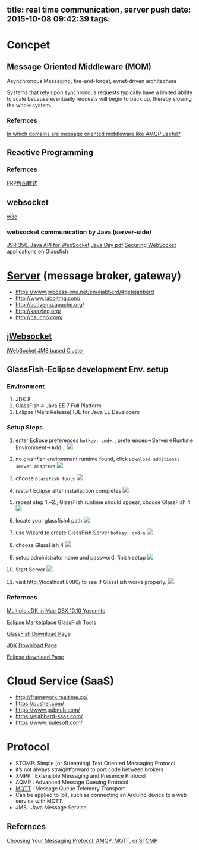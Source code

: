 title: real time communication, server push
date: 2015-10-08 09:42:39
tags:
---
<!-- toc -->
# Concpet
## Message Oriented Middleware (MOM)
Asynchronous Messaging, fire-and-forget, evnet-driven architechure

Systems that rely upon synchronous requests typically have a limited ability to scale because eventually requests will begin to back up, thereby slowing the whole system.

### Refernces
[In which domains are message oriented middleware like AMQP useful?](http://stackoverflow.com/questions/2388539/in-which-domains-are-message-oriented-middleware-like-amqp-useful)

## Reactive Programming
### Refernces
[FRP與函數式](https://www.evernote.com/shard/s75/sh/20e03309-c4b7-4a6a-9440-048f43526f90/a46385724a71c34839213c719b360d79)

## websocket
[w3c](http://www.w3.org/TR/websockets/)

### websocket communication by Java (server-side)
[JSR 356, Java API for WebSocket](http://www.oracle.com/technetwork/articles/java/jsr356-1937161.html)
[Java Day pdf](http://javaday.org.ua/2013/images/pdf/Delabassee_Kiev_WebSocket.pdf)
[Securing WebSocket applications on Glassfish](https://blogs.oracle.com/PavelBucek/entry/securing_websocket_applications_on_glassfish)




# [Server](https://dzone.com/refcardz/html5-websocket) (message broker, gateway)
- https://www.process-one.net/en/ejabberd/#getejabberd
- http://www.rabbitmq.com/
- http://activemq.apache.org/
- http://kaazing.org/
- http://caucho.com/

## [jWebsocket](http://jwebsocket.org/)
[jWebSocket JMS based Cluster](http://jwebsocket.org/documentation/installation-guide/jwebsocket-cluster)

## GlassFish-Eclipse development Env. setup
### Environment

1. JDK 8
2. GlassFish 4 Java EE 7 Full Platform
3. Eclipse (Mars Release) IDE for Java EE Developers


### Setup Steps

1. enter Eclipse preferences `hotkey: cmd+,`, preferences->Server->Runtime Environment->Add...
![](glassfish-eclipse-1.png)

2. no glashfish environment runtime found, click `Download additional server adapters`
![](glassfish-eclipse-2.png)

3. choose `GlassFish Tools`
![](glassfish-eclipse-3.png)

4. restart Eclipse after installaction completes
![](glassfish-eclipse-4.png)

5. repeat step 1.~2., GlassFish runtime should appear, choose GlassFish 4
![](glassfish-eclipse-6.png)

6. locate your glassfish4 path
![](glassfish-eclipse-5.png)

7. use Wizard to create GlassFish Server `hotkey: cmd+n`
![](glassfish-eclipse-7.png)

8. choose GlassFish 4
![](glassfish-eclipse-8.png)

9. setup administrator name and password, finish setup
![](glassfish-eclipse-9.png)

10. Start Server
![](glassfish-eclipse-10.png)

11. visit http://localhost:8080/ to see if GlassFish works properly.
![](glassfish-eclipse-11.png)

### Refernces

[Multiple JDK in Mac OSX 10.10 Yosemite](https://www.evernote.com/shard/s75/sh/b3bab388-37e0-4945-8a3e-eda3fb9e398c/8e4b3a2fb69ab2d662a36db15230201d)

[Eclipse Marketplace GlassFish Tools](https://www.evernote.com/shard/s75/sh/a8635da6-efa0-4eda-a3a7-0a79ba6315d0/f8b95301cf59fed2b8993ad263e9cb72)

[GlassFish Download Page](https://glassfish.java.net/download.html)

[JDK Download Page](http://www.oracle.com/technetwork/java/javase/downloads/index.html)

[Eclipse download Page](https://www.eclipse.org/downloads/)

# Cloud Service (SaaS)
- http://framework.realtime.co/
- https://pusher.com/
- https://www.pubnub.com/
- https://ejabberd-saas.com/
- https://www.mulesoft.com/

# Protocol
- STOMP: Simple (or Streaming) Text Oriented Messaging Protocol
 - it’s not always straightforward to port code between brokers
- XMPP : Extensible Messaging and Presence Protocol
- AQMP : Advanced Message Queuing Protocol
- [MQTT](https://github.com/mqtt/mqtt.github.io/wiki) : Message Queue Telemery Transport
 - Can be applied to IoT, such as connecting an Arduino device to a web service with MQTT.
- JMS : Java Message Service

## Refernces
[Choosing Your Messaging Protocol: AMQP, MQTT, or STOMP
](https://blogs.vmware.com/vfabric/2013/02/choosing-your-messaging-protocol-amqp-mqtt-or-stomp.html)
